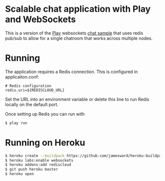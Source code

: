 # Scalable chat application with Play and WebSockets

This is a version of the [Play](http://www.playframework.com/) websockets [chat sample](https://github.com/playframework/playframework/tree/master/samples/java/websocket-chat) that uses redis pub/sub to allow for a single chatroom that works across multiple nodes.

# Running

The application requires a Redis connection. This is configured in applicaiton.conf:

```
# Redis configuration
redis.uri=${REDISCLOUD_URL}
```

Set the URL into an environment variable or delete this line to run Redis locally on the default port.

Once setting up Redis you can run with

``` bash
$ play run
```

# Running on Heroku

``` bash
$ heroku create --buildpack https://github.com/jamesward/heroku-buildpack-scala.git
$ heroku labs:enable websockets
$ heroku addons:add rediscloud
$ git push heroku master
$ heroku open
```
